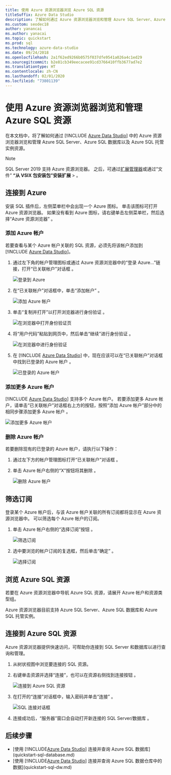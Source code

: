 ```yaml
---
title: 使用 Azure 资源浏览器浏览 Azure SQL 资源
titleSuffix: Azure Data Studio
description: 了解如何通过 Azure 资源浏览器浏览和管理 Azure SQL Server、Azure SQL 数据库以及 Azure SQL 托管实例。
ms.custom: seodec18
author: yanancai
ms.author: yanacai
ms.topic: quickstart
ms.prod: sql
ms.technology: azure-data-studio
ms.date: 09/24/2018
ms.openlocfilehash: 2a1f62ed9266b0575f037dfe9541a026a4c1ed29
ms.sourcegitcommit: b2e81cb349eecacee91cd3766410ffb3677ad7e2
ms.translationtype: HT
ms.contentlocale: zh-CN
ms.lasthandoff: 02/01/2020
ms.locfileid: "73801139"
---
```

# <a name="explore-and-manage-azure-sql-resources-with-azure-resource-explorer"></a>使用 Azure 资源浏览器浏览和管理 Azure SQL 资源

在本文档中，将了解如何通过 [!INCLUDE [Azure Data Studio](../includes/name-sos-short.md)] 中的 Azure 资源浏览器浏览和管理 Azure SQL Server、Azure SQL 数据库以及 Azure SQL 托管实例资源。

>[!NOTE]
>SQL Server 2019 支持 Azure 资源浏览器。 之后，可通过[扩展管理器](extensions.md)或通过“文件” **“从 VSIX 包安装包”安装扩展** >   。

## <a name="connect-to-azure"></a>连接到 Azure

安装 SQL 插件后，左侧菜单栏中会出现一个 Azure 图标。 单击该图标可打开 Azure 资源浏览器。 如果没有看到 Azure 图标，请右键单击左侧菜单栏，然后​​选择“Azure 资源浏览器”  。

### <a name="add-an-azure-account"></a>添加 Azure 帐户

若要查看与某个 Azure 帐户关联的 SQL 资源，必须先将该帐户添加到 [!INCLUDE [Azure Data Studio](../includes/name-sos-short.md)]。

1. 通过左下角的帐户管理图标或通过 Azure 资源浏览器中的“登录 Azure...”链接，打开“已关联帐户”对话框   。

    ![登录到 Azure](media/azure-resource-explorer/sign-in-to-azure.png)

2. 在“已关联帐户”对话框中，单击“添加帐户”   。

    ![添加 Azure 帐户](media/azure-resource-explorer/add-an-azure-account.png)

3. 单击“复制并打开”以打开浏览器进行身份验证  。

    ![在浏览器中打开身份验证页](media/azure-resource-explorer/open-authentication-in-browser.png)

4. 将“用户代码”粘贴到网页中，然后单击“继续”进行身份验证   。

    ![在浏览器中进行身份验证](media/azure-resource-explorer/authenticate-in-browser.png)

5. 在 [!INCLUDE [Azure Data Studio](../includes/name-sos-short.md)] 中，现在应该可以在“已关联帐户”对话框中找到已登录的 Azure 帐户  。

    ![已登录的 Azure 帐户](media/azure-resource-explorer/signed-in-azure-account.png)

### <a name="add-more-azure-accounts"></a>添加更多 Azure 帐户

[!INCLUDE [Azure Data Studio](../includes/name-sos-short.md)] 支持多个 Azure 帐户。 若要添加更多 Azure 帐户，请单击“已关联帐户”对话框右上方的按钮，按照“添加 Azure 帐户”部分中的相同步骤添加更多 Azure 帐户  。

![添加更多 Azure 帐户](media/azure-resource-explorer/add-more-azure-account.png)

### <a name="remove-an-azure-account"></a>删除 Azure 帐户

若要删除现有的已登录的 Azure 帐户，请执行以下操作：

1. 通过左下方的帐户管理图标打开“已关联帐户”对话框  。
2. 单击 Azure 帐户右侧的“X”按钮将其删除  。

    ![删除 Azure 帐户](media/azure-resource-explorer/remove-azure-account.png)

## <a name="filter-subscription"></a>筛选订阅

登录某个 Azure 帐户后，与该 Azure 帐户关联的所有订阅都将显示在 Azure 资源浏览器中。 可以筛选每个 Azure 帐户的订阅。

1. 单击 Azure 帐户右侧的“选择订阅”按钮  。

   ![筛选订阅](media/azure-resource-explorer/filter-subscription.png)

2. 选中要浏览的帐户订阅的复选框，然后单击“确定”  。

   ![选择订阅](media/azure-resource-explorer/select-subscription.png)

## <a name="explore-azure-sql-resources"></a>浏览 Azure SQL 资源

若要在 Azure 资源浏览器中导航 Azure SQL 资源，请展开 Azure 帐户和资源类型组。

Azure 资源浏览器目前支持 Azure SQL Server、Azure SQL 数据库和 Azure SQL 托管实例。

## <a name="connect-to-azure-sql-resources"></a>连接到 Azure SQL 资源

Azure 资源浏览器提供快速访问，可帮助你连接到 SQL Server 和数据库以进行查询和管理。

1. 从树状视图中浏览要连接的 SQL 资源。
2. 右键单击资源并选择“连接”，也可以在资源右侧找到连接按钮  。

   ![连接到 Azure SQL 资源](media/azure-resource-explorer/connect-to-azure-sql-resource.png)

3. 在打开的“连接”对话框中，输入密码并单击“连接”   。

   ![SQL 连接对话框](media/azure-resource-explorer/sql-connection-dialog.png)
4. 连接成功后，“服务器”窗口会自动打开新连接的 SQL Server/数据库  。

## <a name="next-steps"></a>后续步骤

- [使用 [!INCLUDE[Azure Data Studio](../includes/name-sos-short.md)] 连接并查询 Azure SQL 数据库](quickstart-sql-database.md)
- [使用 [!INCLUDE[Azure Data Studio](../includes/name-sos-short.md)] 连接并查询 Azure SQL 数据仓库中的数据](quickstart-sql-dw.md)